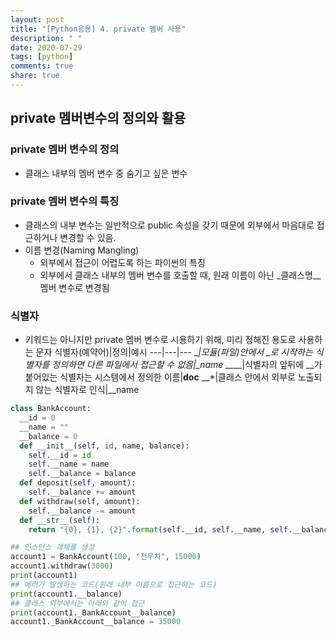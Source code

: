```yaml
---
layout: post
title: "[Python응용] 4. private 멤버 사용"
description: " "
date: 2020-07-29
tags: [python]
comments: true
share: true
---
```



## private 멤버변수의 정의와 활용

### private 멤버 변수의 정의
- 클래스 내부의 멤버 변수 중 숨기고 싶은 변수

### private 멤버 변수의 특징
- 클래스의 내부 변수는 일반적으로 public 속성을 갖기 때문에 외부에서 마음대로 접근하거나 변경할 수 있음.
- 이름 변경(Naming Mangling)
  - 외부에서 접근이 어렵도록 하는 파이썬의 특징
  - 외부에서 클래스 내부의 멤버 변수를 호출할 때, 원래 이름이 아닌 _클래스명__멤버 변수로 변경됨

### 식별자
- 키워드는 아니지만 private 멤버 변수로 시용하기 위해, 미리 정해진 용도로 사용하는 문자
식별자(예약어)|정의|예시
---|---|---
_*|모듈(파일)안에서 _로 시작하는 식별자를 정의하면 다른 파일에서 접근할 수 없음|_name
__*__|식별자의 앞뒤에 __가 붙어있는 식별자는 시스템에서 정의한 이름|__doc__
__*|클래스 안에서 외부로 노출되지 않는 식별자로 인식|__name

```python
class BankAccount:
  __id = 0
  __name = ""
  __balance = 0
  def __init__(self, id, name, balance):
    self.__id = id
    self.__name = name
    self.__balance = balance
  def deposit(self, amount):
    self.__balance += amount
  def withdraw(self, amount):
    self.__balance -= amount
  def __str__(self):
    return "{0}, {1}, {2}".format(self.__id, self.__name, self.__balance)

## 인스턴스 객체를 생성
account1 = BankAccount(100, "전우치", 15000)
account1.withdraw(3000)
print(account1)
## 에러가 발생하는 코드(원래 내부 이름으로 접근하는 코드)
print(account1.__balance)
## 클래스 외부에서는 아래와 같이 접근
print(account1._BankAccount__balance)
account1._BankAccount__balance = 35000
```